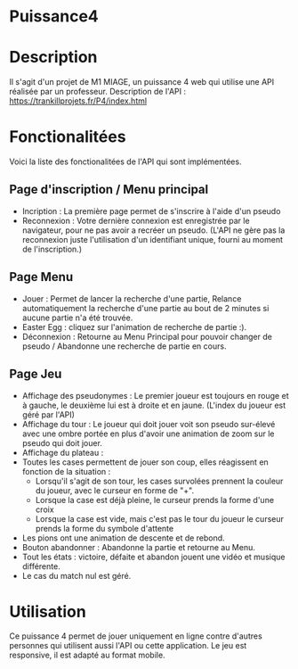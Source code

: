 # Puissance4

# Description
Il s'agit d'un projet de M1 MIAGE, un puissance 4 web qui utilise une API réalisée par un professeur.
Description de l'API : https://trankillprojets.fr/P4/index.html

# Fonctionalitées
Voici la liste des fonctionalitées de l'API qui sont implémentées.
## Page d'inscription / Menu principal
- Incription : La première page permet de s'inscrire à l'aide d'un pseudo
- Reconnexion : Votre dernière connexion est enregistrée par le navigateur, pour ne pas avoir a recréer un pseudo. (L'API ne gère pas la reconnexion juste l'utilisation d'un identifiant unique, fourni au moment de l'inscription.)

## Page Menu
- Jouer : Permet de lancer la recherche d'une partie, Relance automatiquement la recherche d'une partie au bout de 2 minutes si aucune partie n'a été trouvée.
- Easter Egg : cliquez sur l'animation de recherche de partie :).
- Déconnexion : Retourne au Menu Principal pour pouvoir changer de pseudo / Abandonne une recherche de partie en cours.

## Page Jeu
- Affichage des pseudonymes : Le premier joueur est toujours en rouge et à gauche, le deuxième lui est à droite et en jaune. (L'index du joueur est géré par l'API)
- Affichage du tour : Le joueur qui doit jouer voit son pseudo sur-élevé avec une ombre portée en plus d'avoir une animation de zoom sur le pseudo qui doit jouer.
- Affichage du plateau :
- Toutes les cases permettent de jouer son coup, elles réagissent en fonction de la situation :
  - Lorsqu'il s'agit de son tour, les cases survolées prennent la couleur du joueur, avec le curseur en forme de "+".
  - Lorsque la case est déjà pleine, le curseur prends la forme d'une croix
  - Lorsque la case est vide, mais c'est pas le tour du joueur le curseur prends la forme du symbole d'attente
- Les pions ont une animation de descente et de rebond.
- Bouton abandonner : Abandonne la partie et retourne au Menu.
- Tout les états : victoire, défaite et abandon jouent une vidéo et musique différente.
- Le cas du match nul est géré.

# Utilisation
Ce puissance 4 permet de jouer uniquement en ligne contre d'autres personnes qui utilisent aussi l'API ou cette application.
Le jeu est responsive, il est adapté au format mobile.
